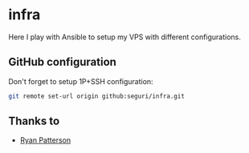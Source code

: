 # infra

Here I play with Ansible to setup my VPS with different configurations.

## GitHub configuration

Don't forget to setup 1P+SSH configuration:

```sh
git remote set-url origin github:seguri/infra.git
```

## Thanks to

- [Ryan Patterson](https://github.com/CGamesPlay/infra)
